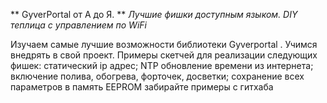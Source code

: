 ** GyverPortal от А до Я. **
*Лучшие фишки доступным языком. DIY теплица с управлением по WiFi*

Изучаем самые лучшие возможности библиотеки Gyverportal . Учимся внедрять в свой проект. Примеры скетчей для реализации следующих фишек:
статический ip адрес;
NTP обновление времени из интернета;
включение полива, обогрева, форточек, досветки;
сохранение всех параметров в память EEPROM 
забирайте примеры с гитхаба 
